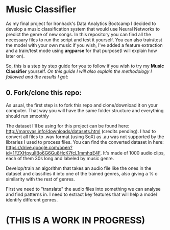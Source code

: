 # Music Classifier

As my final project for Ironhack's Data Analytics Bootcamp I decided to develop a music classification system that would use Neural Networks to predict the genre of new songs. In this repository you can find all the necessary files to run the script and test it yourself. You can also train/test the model with your own music if you wish, I've added a feature extraction and a train/test mode using **argparse** for that purpose(I will explain how later on).

So, this is a step by step guide for you to follow if you wish to try my **Music Classifier** yourself. *On this guide I will also explain the methodology I followed and the results I got*:

## 0. Fork/clone this repo:
As usual, the first step is to fork this repo and clone/download it on your computer. That way you will have the same folder structure and everything should run smoothly



The dataset I'll be using for this project can be found here: http://marsyas.info/downloads/datasets.html
(credits pending). I had to convert all files to .wav format (using SoX) as .au was not supported by the libraries I used to process files. You can find the converted dataset in here: https://drive.google.com/open?id=1FZXHpyulIBo6G6Gu8HcK7fcL1mmhqE4F. It's made of 1000 audio clips, each of them 30s long and labeled by music genre.

Develop/train an algorithm that takes an audio file like the ones in the dataset and classifies it into one of the trained genres, also giving a % o similarity with the rest of genres.

First we need to "translate" the audio files into something we can analyse and find patterns in. I need to extract key features that will help a model identify different genres.

# (THIS IS A WORK IN PROGRESS)





